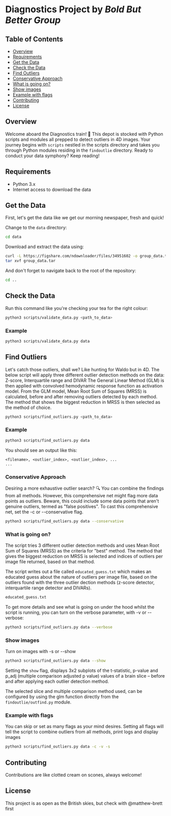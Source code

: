 # Diagnostics Project by *Bold But Better Group*

## Table of Contents
- [Overview](#overview)
- [Requirements](#requirements)
- [Get the Data](#get-the-data)
- [Check the Data](#check-the-data)
- [Find Outliers](#find-outliers)
- [Conservative Approach](#conservative-approach)
- [What is going on?](#what-is-going-on)
- [Show images](#show-images)
- [Example with flags](#example-with-flags)
- [Contributing](#contributing)
- [License](#license)

## Overview

Welcome aboard the Diagnostics train! 🚂 This depot is stocked with Python scripts and modules all prepped to detect outliers in 4D images. Your journey begins with `scripts` nestled in the scripts directory and takes you through Python modules residing in the `findoutlie` directory. Ready to conduct your data symphony? Keep reading!

## Requirements

- Python 3.x
- Internet access to download the data

## Get the Data

First, let's get the data like we get our morning newspaper, fresh and quick!

Change to the `data` directory:

```bash
cd data
```

Download and extract the data using:

```bash
curl -L https://figshare.com/ndownloader/files/34951602 -o group_data.tar
tar xvf group_data.tar
```

And don't forget to navigate back to the root of the repository:

```bash
cd ..
```

## Check the Data

Run this command like you're checking your tea for the right colour:

```bash
python3 scripts/validate_data.py <path_to_data>
```

### Example

```bash
python3 scripts/validate_data.py data
```

## Find Outliers

Let's catch those outliers, shall we? Like hunting for Waldo but in 4D.
The below script will apply three different outlier detection methods on the data: Z-score, Interquartile range and DIVAR
The General Linear Method (GLM) is then applied with convolved hemodynamic response function as activation model. From the GLM model, Mean Root Sum of Squares (MRSS) is calculated, before and after removing outliers detected by each method. The method that shows the biggest reduction in MRSS is then selected as the method of choice.

```bash
python3 scripts/find_outliers.py <path_to_data>
```

### Example

```bash
python3 scripts/find_outliers.py data
```

You should see an output like this:

```
<filename>, <outlier_index>, <outlier_index>, ...
...
```

### Conservative Approach
Desiring a more exhaustive outlier search? 🔍 You can combine the findings from all methods. However, this comprehensive net might flag more data points as outliers. Beware, this could include some data points that aren't genuine outliers, termed as "false positives". To cast this comprehensive net, set the -c or --conservative flag.
```bash
python3 scripts/find_outliers.py data --conservative
```

### What is going on?

The script tries 3 different outlier detection methods and uses Mean Root Sum of Squares (MRSS) as the criteria for "best" method. The method that gives the biggest reduction on MRSS is selected and indices of outliers per image file returned, based on that method.

The script writes out a file called `educated_guess.txt` which makes an educated guess about the nature of outliers per image file, based on the outliers found with the three outlier dection methods (z-score detector, interquartile range detector and DIVARs).

```bash
educated_guess.txt
```
To get more details and see what is going on under the hood whilst the script is running, you can turn on the verbose parameter, with -v or --verbose:

```bash
python3 scripts/find_outliers.py data --verbose
```

### Show images
Turn on images with -s or --show
```bash
python3 scripts/find_outliers.py data --show
```
Setting the `show` flag, displays 3x2 subplots of the t-statistic, p-value and p_adj (multiple comparison adjusted p value) values of a brain slice – before and after applying each outlier detection method.

The selected slice and multiple comparison method used, can be configured by using the glm function directly from the `findoutlie/outfind.py` module.

### Example with flags
You can skip or set as many flags as your mind desires. Setting all flags will tell the script to combine outliers from all methods, print logs and display images
```bash
python3 scripts/find_outliers.py data -c -v -s
```

## Contributing

Contributions are like clotted cream on scones, always welcome!

## License

This project is as open as the British skies, but check with @matthew-brett first
